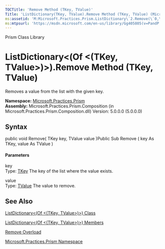 ```yaml
---
TOCTitle: 'Remove Method (TKey, TValue)'
Title: 'ListDictionary(TKey, TValue).Remove Method (TKey, TValue) (Microsoft.Practices.Prism)'
ms:assetid: 'M:Microsoft.Practices.Prism.ListDictionary\`2.Remove(\`0,\`1)'
ms:mtpsurl: 'https://msdn.microsoft.com/en-us/library/Gg405805(v=PandP.50)'
---
```


Prism Class Library

ListDictionary&lt;(Of &lt;(TKey, TValue&gt;)&gt;).Remove Method (TKey, TValue)
==================================================================================

Removes a value from the list with the given key.

**Namespace:** [Microsoft.Practices.Prism](https://msdn.microsoft.com/n:microsoft.practices.prism)
**Assembly:** Microsoft.Practices.Prism.Composition (in Microsoft.Practices.Prism.Composition.dll) Version: 5.0.0.0 (5.0.0.0)

## Syntax


<span id="syntaxToggle"></span>public void Remove( TKey key, TValue value )Public Sub Remove ( key As TKey, value As TValue )
#### Parameters

key  
Type: [TKey](https://msdn.microsoft.com/t:microsoft.practices.prism.listdictionary%602)
The key of the list where the value exists.

value  
Type: [TValue](https://msdn.microsoft.com/t:microsoft.practices.prism.listdictionary%602)
The value to remove.

See Also
--------


[ListDictionary&lt;(Of &lt;(TKey, TValue&gt;)&gt;) Class](https://msdn.microsoft.com/t:microsoft.practices.prism.listdictionary%602)

[ListDictionary&lt;(Of &lt;(TKey, TValue&gt;)&gt;) Members](https://msdn.microsoft.com/allmembers.t:microsoft.practices.prism.listdictionary%602)

[Remove Overload](https://msdn.microsoft.com/overload:microsoft.practices.prism.listdictionary%602.remove)

[Microsoft.Practices.Prism Namespace](https://msdn.microsoft.com/n:microsoft.practices.prism)
